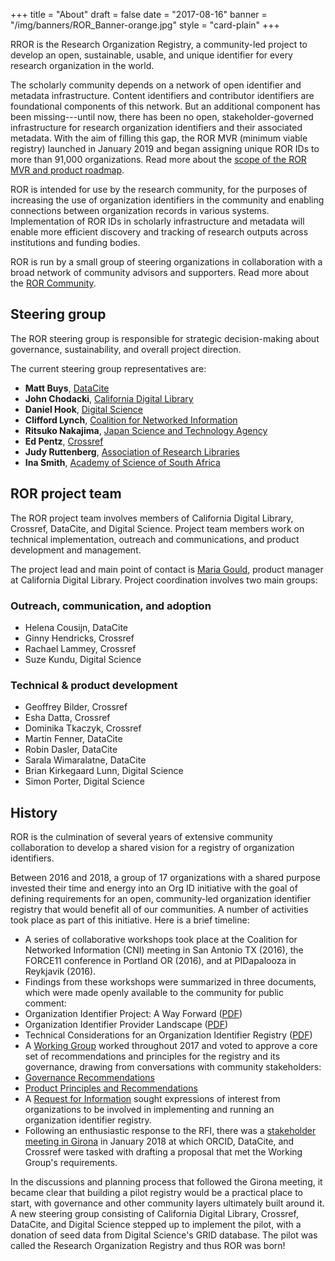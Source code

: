 +++
title = "About"
draft = false
date = "2017-08-16"
banner = "/img/banners/ROR_Banner-orange.jpg"
style = "card-plain"
+++

RROR is the Research Organization Registry, a community-led project to develop an open, sustainable, usable, and unique identifier for every research organization in the world.

The scholarly community depends on a network of open identifier and metadata infrastructure. Content identifiers and contributor identifiers are foundational components of this network. But an additional component has been missing---until now, there has been no open, stakeholder-governed infrastructure for research organization identifiers and their associated metadata. With the aim of filling this gap, the ROR MVR (minimum viable registry) launched in January 2019 and began assigning unique ROR IDs to more than 91,000 organizations. Read more about the [scope of the ROR MVR and product roadmap](/scope).

ROR is intended for use by the research community, for the purposes of increasing the use of organization identifiers in the community and enabling connections between organization records in various systems. Implementation of ROR IDs in scholarly infrastructure and metadata will enable more efficient discovery and tracking of research outputs across institutions and funding bodies.

ROR is run by a small group of steering organizations in collaboration with a broad network of community advisors and supporters. Read more about the [ROR Community](/supporters).

## Steering group
The ROR steering group is responsible for strategic decision-making about governance, sustainability, and overall project direction.

The current steering group representatives are:

-   **Matt Buys**, [DataCite](https://ror.org/04wxnsj81)
-   **John Chodacki**, [California Digital Library](https://ror.org/03yrm5c26)
-   **Daniel Hook**, [Digital Science](https://ror.org/02ktfc112)
-   **Clifford Lynch**, [Coalition for Networked Information](https://ror.org/043fjtb89)
-   **Ritsuko Nakajima**, [Japan Science and Technology Agency](https://ror.org/00097mb19)
-   **Ed Pentz**, [Crossref](https://ror.org/02twcfp32)
-   **Judy Ruttenberg**, [Association of Research Libraries](https://ror.org/053mpbz30)
-   **Ina Smith**, [Academy of Science of South Africa](https://ror.org/02qsf1r97)

## ROR project team

The ROR project team involves members of California Digital Library, Crossref, DataCite, and Digital Science. Project team members work on technical implementation, outreach and communications, and product development and management.

The project lead and main point of contact is [Maria Gould](mailto:info@ror.org), product manager at California Digital Library. Project coordination involves two main groups:

### Outreach, communication, and adoption

-   Helena Cousijn, DataCite
-   Ginny Hendricks, Crossref
-   Rachael Lammey, Crossref   
-   Suze Kundu, Digital Science

### Technical & product development

-   Geoffrey Bilder, Crossref
-   Esha Datta, Crossref
-   Dominika Tkaczyk, Crossref
-   Martin Fenner, DataCite
-   Robin Dasler, DataCite
-   Sarala Wimaralatne, DataCite
-   Brian Kirkegaard Lunn, Digital Science
-   Simon Porter, Digital Science

## History
ROR is the culmination of several years of extensive community collaboration to develop a shared vision for a registry of organization identifiers.

Between 2016 and 2018, a group of 17 organizations with a shared purpose invested their time and energy into an Org ID initiative with the goal of defining requirements for an open, community-led organization identifier registry that would benefit all of our communities. A number of activities took place as part of this initiative. Here is a brief timeline:

-   A series of collaborative workshops took place at the Coalition for Networked Information (CNI) meeting in San Antonio TX (2016), the FORCE11 conference in Portland OR (2016), and at PIDapalooza in Reykjavik (2016).
-   Findings from these workshops were summarized in three documents, which were made openly available to the community for public comment:
-   Organization Identifier Project: A Way Forward ([PDF](https://doi.org/10.5438/2906))
-   Organization Identifier Provider Landscape ([PDF](https://doi.org/10.5438/4716))
-   Technical Considerations for an Organization Identifier Registry ([PDF](https://doi.org/10.5438/7885))
-   A [Working Group](https://orcid.org/content/organization-identifier-working-group) worked throughout 2017 and voted to approve a core set of recommendations and principles for the registry and its governance, drawing from conversations with community stakeholders:
-   [Governance Recommendations](https://figshare.com/articles/ORG_ID_WG_Governance_Principles_and_Recommendations/5402002/1)
-   [Product Principles and Recommendations](https://figshare.com/articles/ORG_ID_WG_Product_Principles_and_Recommendations/5402047/1)
-   A [Request for Information](https://doi.org/10.23640/07243.5458162.v1) sought expressions of interest from organizations to be involved in implementing and running an organization identifier registry.
-   Following an enthusiastic response to the RFI, there was a [stakeholder meeting in Girona](https://orcid.org/content/2018-org-id-meeting) in January 2018 at which ORCID, DataCite, and Crossref were tasked with drafting a proposal that met the Working Group's requirements.

In the discussions and planning process that followed the Girona meeting, it became clear that building a pilot registry would be a practical place to start, with governance and other community layers ultimately built around it. A new steering group consisting of California Digital Library, Crossref, DataCite, and Digital Science stepped up to implement the pilot, with a donation of seed data from Digital Science's GRID database. The pilot was called the Research Organization Registry and thus ROR was born!
